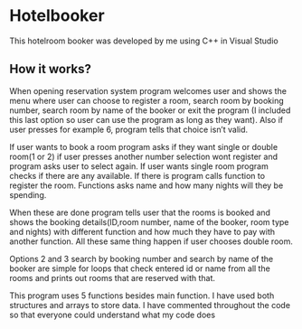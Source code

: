 # Hotelbooker
This hotelroom booker was developed by me using C++ in Visual Studio

## How it works?
When opening reservation system program welcomes user and shows the menu where user 
can choose to register a room, search room by booking number, search room by name of 
the booker or exit the program (I included this last option so user can use the program as 
long as they want). Also if user presses for example 6, program tells that choice isn’t valid. 

If user wants to book a room program asks if they want single or double room(1 or 2) if user 
presses another number selection wont register and program asks user to select again. If 
user wants single room program checks if there are any available. If there is program calls 
function to register the room. Functions asks name and how many nights will they be 
spending.  

When these are done program tells user that the rooms is booked and shows the booking 
details(ID,room number, name of the booker, room type and nights) with different function 
and how much they have to pay with another function. All these same thing happen if user 
chooses double room. 

Options 2 and 3 search by booking number and search by name of the booker are simple for 
loops that check entered id or name from all the rooms and prints out rooms that are 
reserved with that.  

This program uses 5 functions besides main function. I have used both structures and arrays 
to store data. I have commented throughout the code so that everyone could understand 
what my code does
